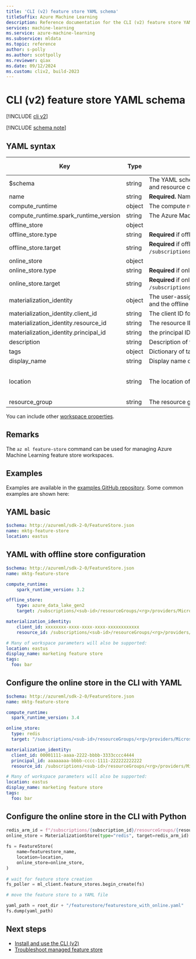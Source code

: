 ```yaml
---
title: 'CLI (v2) feature store YAML schema'
titleSuffix: Azure Machine Learning
description: Reference documentation for the CLI (v2) feature store YAML schema.
services: machine-learning
ms.service: azure-machine-learning
ms.subservice: mldata
ms.topic: reference
author: s-polly
ms.author: scottpolly
ms.reviewer: qiax
ms.date: 09/12/2024
ms.custom: cliv2, build-2023
---
```


# CLI (v2) feature store YAML schema

[!INCLUDE [cli v2](includes/machine-learning-cli-v2.md)]

[!INCLUDE [schema note](includes/machine-learning-preview-old-json-schema-note.md)]

## YAML syntax

| Key | Type | Description | Allowed values | Default value |
|--|--|--|--|--|
| $schema | string | The YAML schema. If you use the Azure Machine Learning VS Code extension to author the YAML file, including $schema at the top of your file enables you to invoke schema and resource completions. |  |  |
| name | string | **Required.** Name of the feature store. |  |  |
| compute_runtime | object | The compute runtime configuration used for materialization job. |  |  |
| compute_runtime.spark_runtime_version | string | The Azure Machine Learning Spark runtime version. | 3.4 | 3.4 |
| offline_store | object |  |  |  |
| offline_store.type | string | **Required** if offline_store is provided. The type of offline store. Only data lake gen2 type of storage is supported. | azure_data_lake_gen2 |  |
| offline_store.target | string | **Required** if offline_store is provided. The datalake Gen2 storage URI in the format of `/subscriptions/<subscription_id>/resourceGroups/<resource_group>/providers/Microsoft.Storage/storageAccounts/<account>/blobServices/default/containers/<container>`. |  |  |
| online_store | object |  |  |  |
| online_store.type | string | **Required** if online_store is provided. The type of online store. Only redis cache is supported. | redis |  |
| online_store.target | string | **Required** if online_store is provided. The Redis Cache URI in the format of `/subscriptions/<subscription_id>/resourceGroups/<resource_group>/providers/Microsoft.Cache/Redis/<redis-name>`. |  |  |
| materialization_identity | object | The user-assigned managed identity that used for the materialization job. This identity needs to be granted necessary roles to access Feature Store service, the data source, and the offline storage. |  |  |
| materialization_identity.client_id | string | The client ID for your user-assigned managed identity. |  |  |
| materialization_identity.resource_id | string | The resource ID for your user-assigned managed identity. |  |  |
| materialization_identity.principal_id | string | the principal ID for your user-assigned managed identity.|  |  |
| description | string | Description of the feature store. |  |  |
| tags | object | Dictionary of tags for the feature store. |  |  |
| display_name | string | Display name of the feature store in the studio UI. Can be nonunique within the resource group. |  |  |
| location | string | The location of the feature store. |  | The resource group location. |
| resource_group | string |The resource group containing the feature store. If the resource group doesn't exist, a new one is created. |  |  |

You can include other [workspace properties](reference-yaml-workspace.md).

## Remarks

The `az ml feature-store` command can be used for managing Azure Machine Learning feature store workspaces.
## Examples

Examples are available in the [examples GitHub repository](https://github.com/Azure/azureml-examples/tree/main/cli). Some common examples are shown here:

## YAML basic

```yaml
$schema: http://azureml/sdk-2-0/FeatureStore.json
name: mktg-feature-store
location: eastus
```

## YAML with offline store configuration

```yaml
$schema: http://azureml/sdk-2-0/FeatureStore.json
name: mktg-feature-store

compute_runtime:
    spark_runtime_version: 3.2

offline_store:
    type: azure_data_lake_gen2
    target: /subscriptions/<sub-id>/resourceGroups/<rg>/providers/Microsoft.Storage/storageAccounts/<account_name>/blobServices/default/containers/<container_name>

materialization_identity:
    client_id: xxxxxxxx-xxxx-xxxx-xxxx-xxxxxxxxxxxx
    resource_id: /subscriptions/<sub-id>/resourceGroups/<rg>/providers/Microsoft.ManagedIdentity/userAssignedIdentities/<uai-name>

# Many of workspace parameters will also be supported:
location: eastus
display_name: marketing feature store
tags:
  foo: bar
```

## Configure the online store in the CLI with YAML

```yaml
$schema: http://azureml/sdk-2-0/FeatureStore.json
name: mktg-feature-store

compute_runtime:
  spark_runtime_version: 3.4

online_store:
  type: redis
  target: "/subscriptions/<sub-id>/resourceGroups/<rg>/providers/Microsoft.Cache/Redis/<redis-name>"

materialization_identity:
  client_id: 00001111-aaaa-2222-bbbb-3333cccc4444
  principal_id: aaaaaaaa-bbbb-cccc-1111-222222222222
  resource_id: /subscriptions/<sub-id>/resourceGroups/<rg>/providers/Microsoft.ManagedIdentity/userAssignedIdentities/<uai-name>

# Many of workspace parameters will also be supported:
location: eastus
display_name: marketing feature store
tags:
  foo: bar
```

## Configure the online store in the CLI with Python

```python
redis_arm_id = f"/subscriptions/{subscription_id}/resourceGroups/{resource_group_name}/providers/Microsoft.Cache/Redis/{redis_name}"
online_store = MaterializationStore(type="redis", target=redis_arm_id)
 
fs = FeatureStore(
    name=featurestore_name,
    location=location,
    online_store=online_store,
)
 
# wait for feature store creation
fs_poller = ml_client.feature_stores.begin_create(fs)

# move the feature store to a YAML file

yaml_path = root_dir + "/featurestore/featurestore_with_online.yaml"
fs.dump(yaml_path)

```

## Next steps

- [Install and use the CLI (v2)](how-to-configure-cli.md)
- [Troubleshoot managed feature store](troubleshooting-managed-feature-store.md)
